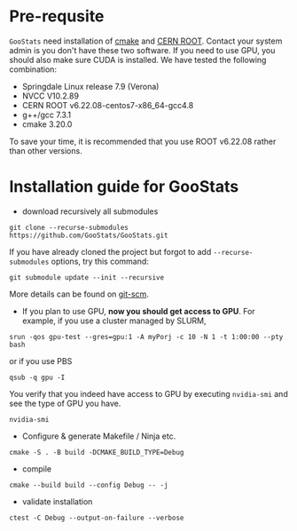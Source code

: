 # Pre-requsite

`GooStats` need installation of [cmake](https://cmake.org/download/)
and [CERN ROOT](https://root.cern/releases/release-62208/). Contact your system admin is you don't have these two
software. If you need to use GPU, you should also make sure CUDA is installed. We have tested the following 
combination:
- Springdale Linux release 7.9 (Verona)
- NVCC V10.2.89
- CERN ROOT v6.22.08-centos7-x86_64-gcc4.8
- g++/gcc 7.3.1
- cmake 3.20.0

To save your time, it is recommended that you use ROOT v6.22.08 rather than other versions.

# Installation guide for GooStats

- download recursively all submodules
```shell
git clone --recurse-submodules https://github.com/GooStats/GooStats.git
```

If you have already cloned the project but forgot to add `--recurse-submodules` options, try this command:
```shell
git submodule update --init --recursive
```
More details can be found on [git-scm](https://git-scm.com/book/en/v2/Git-Tools-Submodules).

- If you plan to use GPU, **now you should get access to GPU**. For example, if you 
  use a cluster 
  managed 
  by SLURM,
```shell
srun -qos gpu-test --gres=gpu:1 -A myPorj -c 10 -N 1 -t 1:00:00 --pty bash
```
or if you use PBS
```shell
qsub -q gpu -I
```
You verify that you indeed have access to GPU by executing `nvidia-smi` and see the type of GPU you have.
```shell
nvidia-smi
```
- Configure & generate Makefile / Ninja etc.
```shell
cmake -S . -B build -DCMAKE_BUILD_TYPE=Debug
```
- compile 
```shell
cmake --build build --config Debug -- -j
```
- validate installation
```shell
ctest -C Debug --output-on-failure --verbose
```
